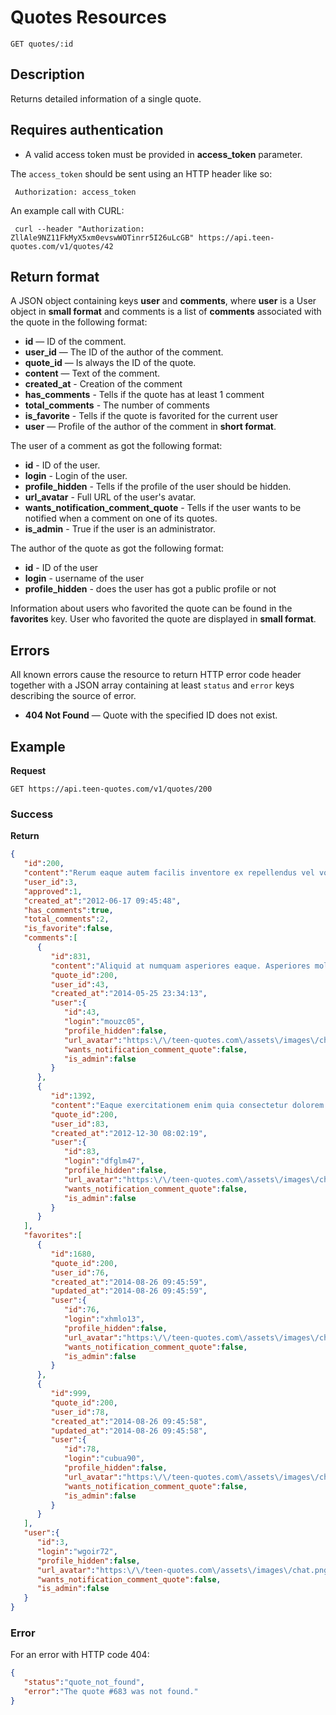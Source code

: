 # Quotes Resources

    GET quotes/:id

## Description
Returns detailed information of a single quote.

## Requires authentication
* A valid access token must be provided in **access_token** parameter.

The `access_token` should be sent using an HTTP header like so:

     Authorization: access_token

An example call with CURL:

     curl --header "Authorization: ZllAle9NZ11FkMyX5xm0evswWOTinrr5I26uLcGB" https://api.teen-quotes.com/v1/quotes/42

## Return format
A JSON object containing keys **user** and **comments**, where **user** is a User object in **small format** and comments is a list of **comments** associated with the quote in the following format:

- **id** — ID of the comment.
- **user_id** — The ID of the author of the comment.
- **quote_id** — Is always the ID of the quote.
- **content** — Text of the comment.
- **created_at** - Creation of the comment
- **has_comments** - Tells if the quote has at least 1 comment
- **total_comments** - The number of comments
- **is_favorite** - Tells if the quote is favorited for the current user
- **user** — Profile of the author of the comment in **short format**.

The user of a comment as got the following format:

- **id** - ID of the user.
- **login** - Login of the user.
- **profile_hidden** - Tells if the profile of the user should be hidden.
- **url_avatar** - Full URL of the user's avatar.
- **wants_notification_comment_quote** - Tells if the user wants to be notified when a comment on one of its quotes.
- **is_admin** - True if the user is an administrator.

The author of the quote as got the following format:

- **id** - ID of the user
- **login** - username of the user
- **profile_hidden** - does the user has got a public profile or not

Information about users who favorited the quote can be found in the **favorites** key. User who favorited the quote are displayed in **small format**.

## Errors
All known errors cause the resource to return HTTP error code header together with a JSON array containing at least `status` and `error` keys describing the source of error.

- **404 Not Found** — Quote with the specified ID does not exist.

## Example
**Request**

    GET https://api.teen-quotes.com/v1/quotes/200

### Success
**Return**
``` json
{
   "id":200,
   "content":"Rerum eaque autem facilis inventore ex repellendus vel voluptas. Perferendis consequatur et quis laudantium. Reprehenderit optio quia non. Saepe maiores ea eum quis.",
   "user_id":3,
   "approved":1,
   "created_at":"2012-06-17 09:45:48",
   "has_comments":true,
   "total_comments":2,
   "is_favorite":false,
   "comments":[
      {
         "id":831,
         "content":"Aliquid at numquam asperiores eaque. Asperiores molestiae impedit quisquam sit facere. Voluptas et sed et aut libero quo debitis.",
         "quote_id":200,
         "user_id":43,
         "created_at":"2014-05-25 23:34:13",
         "user":{
            "id":43,
            "login":"mouzc05",
            "profile_hidden":false,
            "url_avatar":"https:\/\/teen-quotes.com\/assets\/images\/chat.png",
            "wants_notification_comment_quote":false,
            "is_admin":false
         }
      },
      {
         "id":1392,
         "content":"Eaque exercitationem enim quia consectetur dolorem culpa. Id vero voluptatibus sunt voluptatem. Nostrum similique molestiae quo. Laboriosam quia maiores distinctio at sint recusandae qui.",
         "quote_id":200,
         "user_id":83,
         "created_at":"2012-12-30 08:02:19",
         "user":{
            "id":83,
            "login":"dfglm47",
            "profile_hidden":false,
            "url_avatar":"https:\/\/teen-quotes.com\/assets\/images\/chat.png",
            "wants_notification_comment_quote":false,
            "is_admin":false
         }
      }
   ],
   "favorites":[
      {
         "id":1680,
         "quote_id":200,
         "user_id":76,
         "created_at":"2014-08-26 09:45:59",
         "updated_at":"2014-08-26 09:45:59",
         "user":{
            "id":76,
            "login":"xhmlo13",
            "profile_hidden":false,
            "url_avatar":"https:\/\/teen-quotes.com\/assets\/images\/chat.png",
            "wants_notification_comment_quote":false,
            "is_admin":false
         }
      },
      {
         "id":999,
         "quote_id":200,
         "user_id":78,
         "created_at":"2014-08-26 09:45:58",
         "updated_at":"2014-08-26 09:45:58",
         "user":{
            "id":78,
            "login":"cubua90",
            "profile_hidden":false,
            "url_avatar":"https:\/\/teen-quotes.com\/assets\/images\/chat.png",
            "wants_notification_comment_quote":false,
            "is_admin":false
         }
      }
   ],
   "user":{
      "id":3,
      "login":"wgoir72",
      "profile_hidden":false,
      "url_avatar":"https:\/\/teen-quotes.com\/assets\/images\/chat.png",
      "wants_notification_comment_quote":false,
      "is_admin":false
   }
}
```

### Error
For an error with HTTP code 404:
``` json
{
   "status":"quote_not_found",
   "error":"The quote #683 was not found."
}
```